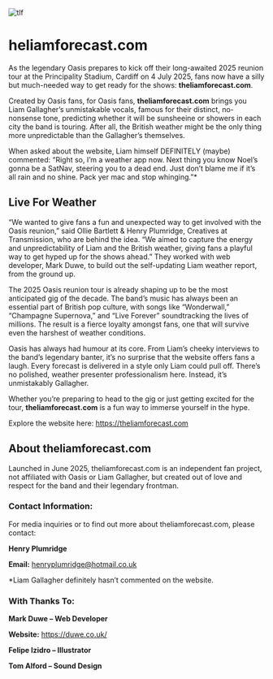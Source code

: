 ![tlf](https://github.com/user-attachments/assets/f8ffcf3b-df5a-49b3-8347-8e3bebc50bab)

# heliamforecast.com

As the legendary Oasis prepares to kick off their long-awaited 2025 reunion tour at the Principality Stadium, Cardiff on 4 July 2025, fans now have a silly but much-needed way to get ready for the shows: **theliamforecast.com**. 

Created by Oasis fans, for Oasis fans, **theliamforecast.com** brings you Liam Gallagher’s unmistakable vocals, famous for their distinct, no-nonsense tone, predicting whether it will be sunsheeine or showers in each city the band is touring. After all, the British weather might be the only thing more unpredictable than the Gallagher’s themselves.

When asked about the website, Liam himself DEFINITELY (maybe) commented: “Right so, I’m a weather app now. Next thing you know Noel’s gonna be a SatNav, steering you to a dead end. Just don’t blame me if it’s all rain and no shine. Pack yer mac and stop whinging.”*

## Live For Weather

“We wanted to give fans a fun and unexpected way to get involved with the Oasis reunion,” said Ollie Bartlett & Henry Plumridge, Creatives at Transmission, who are behind the idea. “We aimed to capture the energy and unpredictability of Liam and the British weather, giving fans a playful way to get hyped up for the shows ahead.” They worked with web developer, Mark Duwe, to build out the self-updating Liam weather report, from the ground up.

The 2025 Oasis reunion tour is already shaping up to be the most anticipated gig of the decade. The band’s music has always been an essential part of British pop culture, with songs like “Wonderwall,” “Champagne Supernova,” and “Live Forever” soundtracking the lives of millions. The result is a fierce loyalty amongst fans, one that will survive even the harshest of weather conditions. 

Oasis has always had humour at its core. From Liam’s cheeky interviews to the band’s legendary banter, it’s no surprise that the website offers fans a laugh. Every forecast is delivered in a style only Liam could pull off. There’s no polished, weather presenter professionalism here. Instead, it’s unmistakably Gallagher. 

Whether you’re preparing to head to the gig or just getting excited for the tour, **theliamforecast.com** is a fun way to immerse yourself in the hype.

Explore the website here: https://theliamforecast.com

## About theliamforecast.com

Launched in June 2025, theliamforecast.com is an independent fan project, not affiliated with Oasis or Liam Gallagher, but created out of love and respect for the band and their legendary frontman. 

### Contact Information:

For media inquiries or to find out more about theliamforecast.com, please contact:

**Henry Plumridge**

**Email:** henryplumridge@hotmail.co.uk

*Liam Gallagher definitely hasn’t commented on the website.

### With Thanks To:

**Mark Duwe – Web Developer**

**Website:** https://duwe.co.uk/

**Felipe Izidro – Illustrator**

**Tom Alford – Sound Design**
